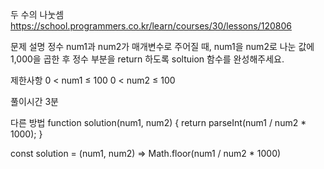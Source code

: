 두 수의 나눗셈
https://school.programmers.co.kr/learn/courses/30/lessons/120806

문제 설명
정수 num1과 num2가 매개변수로 주어질 때, num1을 num2로 나눈 값에 1,000을 곱한 후 정수 부분을 return 하도록 soltuion 함수를 완성해주세요.

제한사항
0 < num1 ≤ 100
0 < num2 ≤ 100

풀이시간
3분

다른 방법
function solution(num1, num2) {
return parseInt(num1 / num2 \* 1000);
}

const solution = (num1, num2) => Math.floor(num1 / num2 \* 1000)
